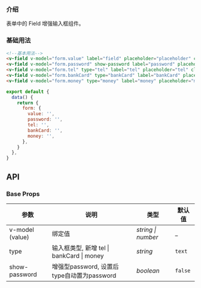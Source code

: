 ### 介绍

表单中的 Field 增强输入框组件。

### 基础用法

```html
<!--基本用法-->
<v-field v-model="form.value" label="field" placeholder="placeholder" clearable/>
<v-field v-model="form.password" show-password label="password" placeholder="password" clearable/>
<v-field v-model="form.tel" type="tel" label="tel" placeholder="tel" clearable/>
<v-field v-model="form.bankCard" type="bankCard" label="bankCard" placeholder="bankCard" clearable/>
<v-field v-model="form.money" type="money" label="money" placeholder="money" clearable/>
```

```js
export default {
  data() {
    return {
      form: {
        value: '',
        password: '',
        tel: '',
        bankCard: '',
        money: '',
      },
    }
  },
}
```

## API

### Base Props

| 参数   | 说明           | 类型      | 默认值 |
| ------ | -------------- | --------- | ------ |
| v-model (value) | 绑定值 | _string \| number_  | _    |
| type   | 输入框类型, 新增 tel \| bankCard \| money   | _string_  | `text`    |
| show-password   |  增强型password, 设置后type自动置为password  | _boolean_ | `false`    |
